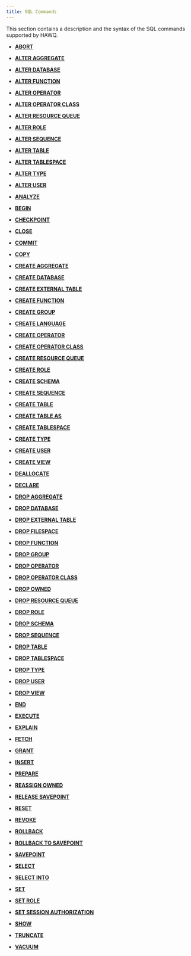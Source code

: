 ```yaml
---
title: SQL Commands
---
```


<!--
Licensed to the Apache Software Foundation (ASF) under one
or more contributor license agreements.  See the NOTICE file
distributed with this work for additional information
regarding copyright ownership.  The ASF licenses this file
to you under the Apache License, Version 2.0 (the
"License"); you may not use this file except in compliance
with the License.  You may obtain a copy of the License at

  http://www.apache.org/licenses/LICENSE-2.0

Unless required by applicable law or agreed to in writing,
software distributed under the License is distributed on an
"AS IS" BASIS, WITHOUT WARRANTIES OR CONDITIONS OF ANY
KIND, either express or implied.  See the License for the
specific language governing permissions and limitations
under the License.
-->

This section contains a description and the syntax of the SQL commands supported by HAWQ.

-   **[ABORT](../reference/sql/ABORT/index.html)**

-   **[ALTER AGGREGATE](../reference/sql/ALTER-AGGREGATE/index.html)**

-   **[ALTER DATABASE](../reference/sql/ALTER-DATABASE/index.html)**

-   **[ALTER FUNCTION](../reference/sql/ALTER-FUNCTION/index.html)**

-   **[ALTER OPERATOR](../reference/sql/ALTER-OPERATOR/index.html)**

-   **[ALTER OPERATOR CLASS](../reference/sql/ALTER-OPERATOR-CLASS/index.html)**

-   **[ALTER RESOURCE QUEUE](../reference/sql/ALTER-RESOURCE-QUEUE/index.html)**

-   **[ALTER ROLE](../reference/sql/ALTER-ROLE/index.html)**

-   **[ALTER SEQUENCE](../reference/sql/ALTER-SEQUENCE/index.html)**

-   **[ALTER TABLE](../reference/sql/ALTER-TABLE/index.html)**

-   **[ALTER TABLESPACE](../reference/sql/ALTER-TABLESPACE/index.html)**

-   **[ALTER TYPE](../reference/sql/ALTER-TYPE/index.html)**

-   **[ALTER USER](../reference/sql/ALTER-USER/index.html)**

-   **[ANALYZE](../reference/sql/ANALYZE/index.html)**

-   **[BEGIN](../reference/sql/BEGIN/index.html)**

-   **[CHECKPOINT](../reference/sql/CHECKPOINT/index.html)**

-   **[CLOSE](../reference/sql/CLOSE/index.html)**

-   **[COMMIT](../reference/sql/COMMIT/index.html)**

-   **[COPY](../reference/sql/COPY/index.html)**

-   **[CREATE AGGREGATE](../reference/sql/CREATE-AGGREGATE/index.html)**

-   **[CREATE DATABASE](../reference/sql/CREATE-DATABASE/index.html)**

-   **[CREATE EXTERNAL TABLE](../reference/sql/CREATE-EXTERNAL-TABLE/index.html)**

-   **[CREATE FUNCTION](../reference/sql/CREATE-FUNCTION/index.html)**

-   **[CREATE GROUP](../reference/sql/CREATE-GROUP/index.html)**

-   **[CREATE LANGUAGE](../reference/sql/CREATE-LANGUAGE/index.html)**

-   **[CREATE OPERATOR](../reference/sql/CREATE-OPERATOR/index.html)**

-   **[CREATE OPERATOR CLASS](../reference/sql/CREATE-OPERATOR-CLASS/index.html)**

-   **[CREATE RESOURCE QUEUE](../reference/sql/CREATE-RESOURCE-QUEUE/index.html)**

-   **[CREATE ROLE](../reference/sql/CREATE-ROLE/index.html)**

-   **[CREATE SCHEMA](../reference/sql/CREATE-SCHEMA/index.html)**

-   **[CREATE SEQUENCE](../reference/sql/CREATE-SEQUENCE/index.html)**

-   **[CREATE TABLE](../reference/sql/CREATE-TABLE/index.html)**

-   **[CREATE TABLE AS](../reference/sql/CREATE-TABLE-AS/index.html)**

-   **[CREATE TABLESPACE](../reference/sql/CREATE-TABLESPACE/index.html)**

-   **[CREATE TYPE](../reference/sql/CREATE-TYPE/index.html)**

-   **[CREATE USER](../reference/sql/CREATE-USER/index.html)**

-   **[CREATE VIEW](../reference/sql/CREATE-VIEW/index.html)**

-   **[DEALLOCATE](../reference/sql/DEALLOCATE/index.html)**

-   **[DECLARE](../reference/sql/DECLARE/index.html)**

-   **[DROP AGGREGATE](../reference/sql/DROP-AGGREGATE/index.html)**

-   **[DROP DATABASE](../reference/sql/DROP-DATABASE/index.html)**

-   **[DROP EXTERNAL TABLE](../reference/sql/DROP-EXTERNAL-TABLE/index.html)**

-   **[DROP FILESPACE](../reference/sql/DROP-FILESPACE/index.html)**

-   **[DROP FUNCTION](../reference/sql/DROP-FUNCTION/index.html)**

-   **[DROP GROUP](../reference/sql/DROP-GROUP/index.html)**

-   **[DROP OPERATOR](../reference/sql/DROP-OPERATOR/index.html)**

-   **[DROP OPERATOR CLASS](../reference/sql/DROP-OPERATOR-CLASS/index.html)**

-   **[DROP OWNED](../reference/sql/DROP-OWNED/index.html)**

-   **[DROP RESOURCE QUEUE](../reference/sql/DROP-RESOURCE-QUEUE/index.html)**

-   **[DROP ROLE](../reference/sql/DROP-ROLE/index.html)**

-   **[DROP SCHEMA](../reference/sql/DROP-SCHEMA/index.html)**

-   **[DROP SEQUENCE](../reference/sql/DROP-SEQUENCE/index.html)**

-   **[DROP TABLE](../reference/sql/DROP-TABLE/index.html)**

-   **[DROP TABLESPACE](../reference/sql/DROP-TABLESPACE/index.html)**

-   **[DROP TYPE](../reference/sql/DROP-TYPE/index.html)**

-   **[DROP USER](../reference/sql/DROP-USER/index.html)**

-   **[DROP VIEW](../reference/sql/DROP-VIEW/index.html)**

-   **[END](../reference/sql/END/index.html)**

-   **[EXECUTE](../reference/sql/EXECUTE/index.html)**

-   **[EXPLAIN](../reference/sql/EXPLAIN/index.html)**

-   **[FETCH](../reference/sql/FETCH/index.html)**

-   **[GRANT](../reference/sql/GRANT/index.html)**

-   **[INSERT](../reference/sql/INSERT/index.html)**

-   **[PREPARE](../reference/sql/PREPARE/index.html)**

-   **[REASSIGN OWNED](../reference/sql/REASSIGN-OWNED/index.html)**

-   **[RELEASE SAVEPOINT](../reference/sql/RELEASE-SAVEPOINT/index.html)**

-   **[RESET](../reference/sql/RESET/index.html)**

-   **[REVOKE](../reference/sql/REVOKE/index.html)**

-   **[ROLLBACK](../reference/sql/ROLLBACK/index.html)**

-   **[ROLLBACK TO SAVEPOINT](../reference/sql/ROLLBACK-TO-SAVEPOINT/index.html)**

-   **[SAVEPOINT](../reference/sql/SAVEPOINT/index.html)**

-   **[SELECT](../reference/sql/SELECT/index.html)**

-   **[SELECT INTO](../reference/sql/SELECT-INTO/index.html)**

-   **[SET](../reference/sql/SET/index.html)**

-   **[SET ROLE](../reference/sql/SET-ROLE/index.html)**

-   **[SET SESSION AUTHORIZATION](../reference/sql/SET-SESSION-AUTHORIZATION/index.html)**

-   **[SHOW](../reference/sql/SHOW/index.html)**

-   **[TRUNCATE](../reference/sql/TRUNCATE/index.html)**

-   **[VACUUM](../reference/sql/VACUUM/index.html)**



